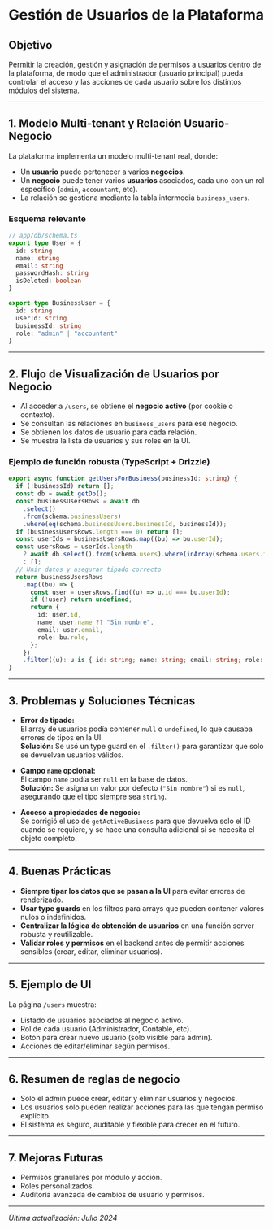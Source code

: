 # Gestión de Usuarios de la Plataforma

## Objetivo
Permitir la creación, gestión y asignación de permisos a usuarios dentro de la plataforma, de modo que el administrador (usuario principal) pueda controlar el acceso y las acciones de cada usuario sobre los distintos módulos del sistema.

---

## 1. Modelo Multi-tenant y Relación Usuario-Negocio

La plataforma implementa un modelo multi-tenant real, donde:

- Un **usuario** puede pertenecer a varios **negocios**.
- Un **negocio** puede tener varios **usuarios** asociados, cada uno con un rol específico (`admin`, `accountant`, etc).
- La relación se gestiona mediante la tabla intermedia `business_users`.

### Esquema relevante

```typescript
// app/db/schema.ts
export type User = {
  id: string
  name: string
  email: string
  passwordHash: string
  isDeleted: boolean
}

export type BusinessUser = {
  id: string
  userId: string
  businessId: string
  role: "admin" | "accountant"
}
```

---

## 2. Flujo de Visualización de Usuarios por Negocio

- Al acceder a `/users`, se obtiene el **negocio activo** (por cookie o contexto).
- Se consultan las relaciones en `business_users` para ese negocio.
- Se obtienen los datos de usuario para cada relación.
- Se muestra la lista de usuarios y sus roles en la UI.

### Ejemplo de función robusta (TypeScript + Drizzle)

```typescript
export async function getUsersForBusiness(businessId: string) {
  if (!businessId) return [];
  const db = await getDb();
  const businessUsersRows = await db
    .select()
    .from(schema.businessUsers)
    .where(eq(schema.businessUsers.businessId, businessId));
  if (businessUsersRows.length === 0) return [];
  const userIds = businessUsersRows.map((bu) => bu.userId);
  const usersRows = userIds.length
    ? await db.select().from(schema.users).where(inArray(schema.users.id, userIds))
    : [];
  // Unir datos y asegurar tipado correcto
  return businessUsersRows
    .map((bu) => {
      const user = usersRows.find((u) => u.id === bu.userId);
      if (!user) return undefined;
      return {
        id: user.id,
        name: user.name ?? "Sin nombre",
        email: user.email,
        role: bu.role,
      };
    })
    .filter((u): u is { id: string; name: string; email: string; role: any } => u !== undefined);
}
```

---

## 3. Problemas y Soluciones Técnicas

- **Error de tipado:**  
  El array de usuarios podía contener `null` o `undefined`, lo que causaba errores de tipos en la UI.  
  **Solución:** Se usó un type guard en el `.filter()` para garantizar que solo se devuelvan usuarios válidos.

- **Campo `name` opcional:**  
  El campo `name` podía ser `null` en la base de datos.  
  **Solución:** Se asigna un valor por defecto (`"Sin nombre"`) si es `null`, asegurando que el tipo siempre sea `string`.

- **Acceso a propiedades de negocio:**  
  Se corrigió el uso de `getActiveBusiness` para que devuelva solo el ID cuando se requiere, y se hace una consulta adicional si se necesita el objeto completo.

---

## 4. Buenas Prácticas

- **Siempre tipar los datos que se pasan a la UI** para evitar errores de renderizado.
- **Usar type guards** en los filtros para arrays que pueden contener valores nulos o indefinidos.
- **Centralizar la lógica de obtención de usuarios** en una función server robusta y reutilizable.
- **Validar roles y permisos** en el backend antes de permitir acciones sensibles (crear, editar, eliminar usuarios).

---

## 5. Ejemplo de UI

La página `/users` muestra:

- Listado de usuarios asociados al negocio activo.
- Rol de cada usuario (Administrador, Contable, etc).
- Botón para crear nuevo usuario (solo visible para admin).
- Acciones de editar/eliminar según permisos.

<!-- Pega aquí tu captura de pantalla de la UI de usuarios -->

---

## 6. Resumen de reglas de negocio

- Solo el admin puede crear, editar y eliminar usuarios y negocios.
- Los usuarios solo pueden realizar acciones para las que tengan permiso explícito.
- El sistema es seguro, auditable y flexible para crecer en el futuro.

---

## 7. Mejoras Futuras

- Permisos granulares por módulo y acción.
- Roles personalizados.
- Auditoría avanzada de cambios de usuario y permisos.

---

*Última actualización: Julio 2024*
